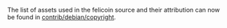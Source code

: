 The list of assets used in the felicoin source and their attribution can now be found in [contrib/debian/copyright](../contrib/debian/copyright).
